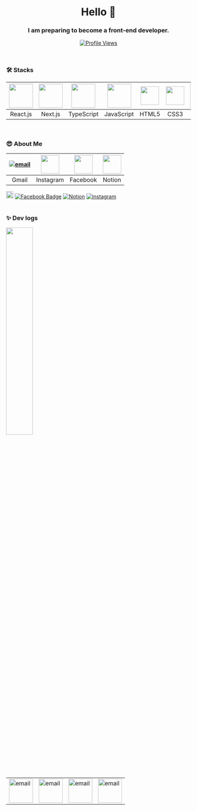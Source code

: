 <h1 align="center">Hello 👋</h1>
<h3 align="center">I am preparing to become a front-end developer.</h3>
<p align="center">
  <a href="https://hits.seeyoufarm.com">
    <img src="https://hits.seeyoufarm.com/api/count/incr/badge.svg?url=https%3A%2F%2Fgithub.com%2Fchangwooyu1213%40gmail.com&count_bg=%2379C83D&title_bg=%23555555&icon=&icon_color=%23E7E7E7&title=ProfileViews&edge_flat=false" alt="Profile Views" />
  </a>
</p>


<br>

### 🛠️ Stacks 

| <img src="https://techstack-generator.vercel.app/react-icon.svg" width="65" height="65" /> |<img src="https://camo.githubusercontent.com/61135e092352a622c04c8564bc958cc757cc15909fb8499c01e6ab69d520da85/68747470733a2f2f736b696c6c69636f6e732e6465762f69636f6e733f693d6e6578746a73" width="65" height="65" /> | <img src="https://techstack-generator.vercel.app/ts-icon.svg" width="65" height="65"/> | <img src="https://techstack-generator.vercel.app/js-icon.svg" width="65" height="65"/> | <img src="https://cdn-icons-png.freepik.com/256/15474/15474213.png?ga=GA1.2.1015079129.1720872111&semt=ais_hybrid" width="50" height="50" /> | <img src="https://cdn-icons-png.freepik.com/256/11516/11516361.png?ga=GA1.2.1015079129.1720872111&semt=ais_hybrid" width="50" height="50" /> | <img src="https://techstack-generator.vercel.app/github-icon.svg" width="65" height="65" /> | <img src="https://user-images.githubusercontent.com/25181517/192108372-f71d70ac-7ae6-4c0d-8395-51d8870c2ef0.png" width="65" height="65" /> |
| :---: | :---: | :---: | :---: | :---: | :---: | :---: | :---: |
| React.js | Next.js | TypeScript | JavaScript | HTML5 | CSS3 | GitHub | Git |

<br>

### 😎 About Me

| [![email](https://cdn-icons-png.flaticon.com/512/5968/5968534.png)](changwooyu1213@gmail.com) |<img src="https://cdn-icons-png.freepik.com/256/1384/1384063.png?ga=GA1.2.1015079129.1720872111&semt=ais_hybrid" width="50" height="50" /> | <img src="https://cdn-icons-png.freepik.com/256/5968/5968764.png?ga=GA1.1.1015079129.1720872111&semt=ais_hybrid" width="50" height="50"/> | <img src="https://cdn.digitaltoday.co.kr/news/photo/202008/244369_212315_639.jpg" width="50" height="50"/> |
| :---: | :---: | :---: | :---: |
| Gmail | Instagram | Facebook | Notion |


<img src="https://img.shields.io/badge/Gmail-d14836?style=flat-square&logo=Gmail&logoColor=white" alt="Gmail Badge" height="20"/> <a href="https://www.facebook.com/https://www.facebook.com/profile.php?id=100008436759642"><img src="https://img.shields.io/badge/Facebook-1877F2?style=flat-square&logo=facebook&logoColor=white" alt="Facebook Badge"></a> [![Notion](https://img.shields.io/badge/Notion-000000?style=flat-square&logo=notion&logoColor=white)](https://www.notion.so/[https://www.notion.so/bdb4c9a224344462aef3a99df676513c]) <a href="https://www.instagram.com/yu__ckd/"><img src="https://i.ibb.co/Yp2CZjW/instarr.png" alt="instagram" border="0"></a><br />
<br>

### ✨ Dev logs

<a href="https://github.com/anuraghazra/github-readme-stats">
    <img src="https://github-readme-stats.vercel.app/api/top-langs/?username=changwoo-yu&layout=donut&show_icons=true&theme=material-palenight&hide_border=true&bg_color=20232a&icon_color=58A6FF&text_color=fff&title_color=58A6FF&count_private=true&exclude_repo=Face-Transfer-Application" width=38% />
</a>    

<table>
    <tr>
        <td>
            <a href="mailto:changwooyu1213@gmail.com">
                <img src="https://cdn-icons-png.flaticon.com/512/5968/5968534.png" width="65" height="65" alt="email" />
            </a>
        </td>
        <td>
            <a href="mailto:example1@gmail.com">
                <img src="https://cdn-icons-png.flaticon.com/512/5968/5968534.png" width="65" height="65" alt="email" />
            </a>
        </td>
        <td>
            <a href="mailto:example2@gmail.com">
                <img src="https://cdn-icons-png.flaticon.com/512/5968/5968534.png" width="65" height="65" alt="email" />
            </a>
        </td>
        <td>
            <a href="mailto:example3@gmail.com">
                <img src="https://cdn-icons-png.flaticon.com/512/5968/5968534.png" width="65" height="65" alt="email" />
            </a>
        </td>
    </tr>
</table>



